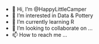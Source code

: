 - 👋 Hi, I’m @HappyLittleCamper
- 👀 I’m interested in Data & Pottery
- 🌱 I’m currently learning R
- 💞️ I’m looking to collaborate on ...
- 📫 How to reach me ...

<!---
HappyLittleCamper/HappyLittleCamper is a ✨ special ✨ repository because its `README.md` (this file) appears on your GitHub profile.
You can click the Preview link to take a look at your changes.
--->
